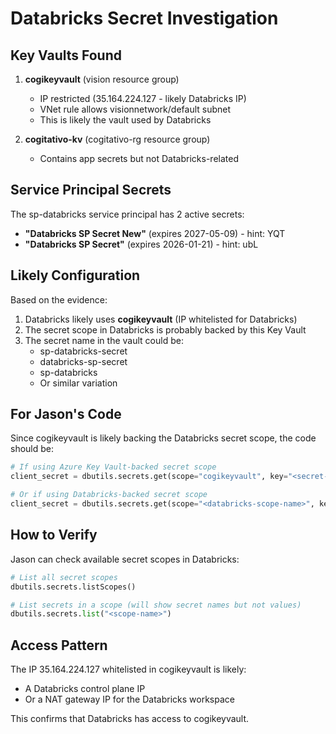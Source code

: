 # Databricks Secret Investigation

## Key Vaults Found
1. **cogikeyvault** (vision resource group)
   - IP restricted (35.164.224.127 - likely Databricks IP)
   - VNet rule allows visionnetwork/default subnet
   - This is likely the vault used by Databricks

2. **cogitativo-kv** (cogitativo-rg resource group)
   - Contains app secrets but not Databricks-related

## Service Principal Secrets
The sp-databricks service principal has 2 active secrets:
- **"Databricks SP Secret New"** (expires 2027-05-09) - hint: YQT
- **"Databricks SP Secret"** (expires 2026-01-21) - hint: ubL

## Likely Configuration
Based on the evidence:
1. Databricks likely uses **cogikeyvault** (IP whitelisted for Databricks)
2. The secret scope in Databricks is probably backed by this Key Vault
3. The secret name in the vault could be:
   - sp-databricks-secret
   - databricks-sp-secret
   - sp-databricks
   - Or similar variation

## For Jason's Code

Since cogikeyvault is likely backing the Databricks secret scope, the code should be:

```python
# If using Azure Key Vault-backed secret scope
client_secret = dbutils.secrets.get(scope="cogikeyvault", key="<secret-name>")

# Or if using Databricks-backed secret scope
client_secret = dbutils.secrets.get(scope="<databricks-scope-name>", key="<secret-name>")
```

## How to Verify

Jason can check available secret scopes in Databricks:
```python
# List all secret scopes
dbutils.secrets.listScopes()

# List secrets in a scope (will show secret names but not values)
dbutils.secrets.list("<scope-name>")
```

## Access Pattern
The IP 35.164.224.127 whitelisted in cogikeyvault is likely:
- A Databricks control plane IP
- Or a NAT gateway IP for the Databricks workspace

This confirms that Databricks has access to cogikeyvault.